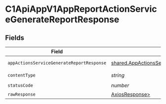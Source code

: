 # C1ApiAppV1AppReportActionServiceGenerateReportResponse


## Fields

| Field                                                                                                            | Type                                                                                                             | Required                                                                                                         | Description                                                                                                      |
| ---------------------------------------------------------------------------------------------------------------- | ---------------------------------------------------------------------------------------------------------------- | ---------------------------------------------------------------------------------------------------------------- | ---------------------------------------------------------------------------------------------------------------- |
| `appActionsServiceGenerateReportResponse`                                                                        | [shared.AppActionsServiceGenerateReportResponse](../../models/shared/appactionsservicegeneratereportresponse.md) | :heavy_minus_sign:                                                                                               | Successful response                                                                                              |
| `contentType`                                                                                                    | *string*                                                                                                         | :heavy_check_mark:                                                                                               | N/A                                                                                                              |
| `statusCode`                                                                                                     | *number*                                                                                                         | :heavy_check_mark:                                                                                               | N/A                                                                                                              |
| `rawResponse`                                                                                                    | [AxiosResponse>](https://axios-http.com/docs/res_schema)                                                         | :heavy_minus_sign:                                                                                               | N/A                                                                                                              |